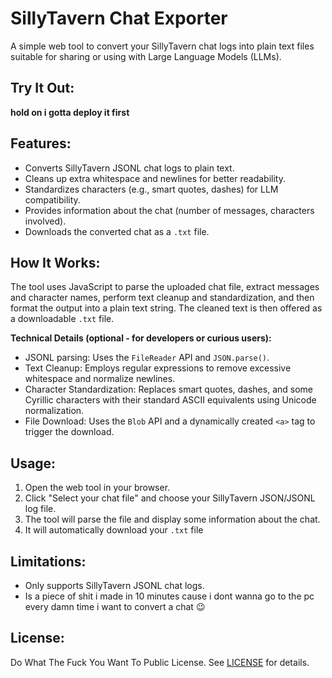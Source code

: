 # SillyTavern Chat Exporter

A simple web tool to convert your SillyTavern chat logs into plain text files suitable for sharing or using with Large Language Models (LLMs).

## Try It Out:

**hold on i gotta deploy it first**

## Features:

- Converts SillyTavern JSONL chat logs to plain text.
- Cleans up extra whitespace and newlines for better readability.
- Standardizes characters (e.g., smart quotes, dashes) for LLM compatibility.
- Provides information about the chat (number of messages, characters involved).
- Downloads the converted chat as a `.txt` file.

## How It Works:

The tool uses JavaScript to parse the uploaded chat file, extract messages and character names, perform text cleanup and standardization, and then format the output into a plain text string. The cleaned text is then offered as a downloadable `.txt` file.

**Technical Details (optional - for developers or curious users):**

- JSONL parsing: Uses the `FileReader` API and `JSON.parse()`.
- Text Cleanup: Employs regular expressions to remove excessive whitespace and normalize newlines.
- Character Standardization: Replaces smart quotes, dashes, and some Cyrillic characters with their standard ASCII equivalents using Unicode normalization.
- File Download: Uses the `Blob` API and a dynamically created `<a>` tag to trigger the download.

## Usage:

1. Open the web tool in your browser.
2. Click "Select your chat file" and choose your SillyTavern JSON/JSONL log file.
3. The tool will parse the file and display some information about the chat.
4. It will automatically download your `.txt` file


## Limitations:

- Only supports SillyTavern JSONL chat logs.
- Is a piece of shit i made in 10 minutes cause i dont wanna go to the pc every damn time i want to convert a chat :wink:


## License:

Do What The Fuck You Want To Public License. See [LICENSE](LICENSE) for details.

